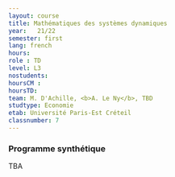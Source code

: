 ```yaml
---
layout: course
title: Mathématiques des systèmes dynamiques
year: 	21/22
semester: first
lang: french
hours:
role : TD
level: L3
nostudents:
hoursCM :
hoursTD:
team: M. D'Achille, <b>A. Le Ny</b>, TBD
studtype: Economie
etab: Université Paris-Est Créteil
classnumber: 7
---
```

### Programme synthétique


TBA
